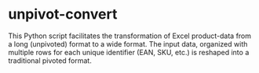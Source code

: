 # unpivot-convert
This Python script facilitates the transformation of Excel product-data from a long (unpivoted) format to a wide format. The input data, organized with multiple rows for each unique identifier (EAN, SKU, etc.) is reshaped into a traditional pivoted format.
